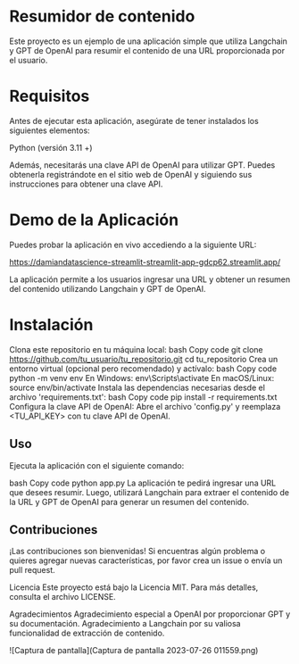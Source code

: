 # Resumidor de contenido



Este proyecto es un ejemplo de una aplicación simple que utiliza Langchain y GPT de OpenAI para resumir el contenido de una URL proporcionada por el usuario.

# Requisitos
Antes de ejecutar esta aplicación, asegúrate de tener instalados los siguientes elementos:

Python (versión 3.11 +)

Además, necesitarás una clave API de OpenAI para utilizar GPT. Puedes obtenerla registrándote en el sitio web de OpenAI y siguiendo sus instrucciones para obtener una clave API.

# Demo de la Aplicación
Puedes probar la aplicación en vivo accediendo a la siguiente URL:

https://damiandatascience-streamlit-streamlit-app-gdcp62.streamlit.app/

La aplicación permite a los usuarios ingresar una URL y obtener un resumen del contenido utilizando Langchain y GPT de OpenAI.






# Instalación

Clona este repositorio en tu máquina local:
bash
Copy code
git clone https://github.com/tu_usuario/tu_repositorio.git
cd tu_repositorio
Crea un entorno virtual (opcional pero recomendado) y actívalo:
bash
Copy code
python -m venv env
En Windows: env\Scripts\activate
En macOS/Linux: source env/bin/activate
Instala las dependencias necesarias desde el archivo 'requirements.txt':
bash
Copy code
pip install -r requirements.txt
Configura la clave API de OpenAI:
Abre el archivo 'config.py' y reemplaza <TU_API_KEY> con tu clave API de OpenAI.

## Uso
Ejecuta la aplicación con el siguiente comando:

bash
Copy code
python app.py
La aplicación te pedirá ingresar una URL que desees resumir. Luego, utilizará Langchain para extraer el contenido de la URL y GPT de OpenAI para generar un resumen del contenido.

## Contribuciones
¡Las contribuciones son bienvenidas! Si encuentras algún problema o quieres agregar nuevas características, por favor crea un issue o envía un pull request.

Licencia
Este proyecto está bajo la Licencia MIT. Para más detalles, consulta el archivo LICENSE.

Agradecimientos
Agradecimiento especial a OpenAI por proporcionar GPT y su documentación.
Agradecimiento a Langchain por su valiosa funcionalidad de extracción de contenido.


![Captura de pantalla](Captura de pantalla 2023-07-26 011559.png)


